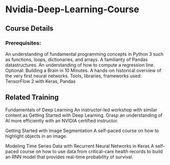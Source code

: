 # **Nvidia-Deep-Learning-Course**
## **Course Details**
### **Prerequisites:**


An understanding of fundamental programming concepts in Python 3 such as functions, loops, dictionaries, and arrays.
A familiarity of Pandas datastructures.
An understanding of how to compute a regression line.
Optional: Building a Brain in 10 Minutes. A hands-on historical overview of the very first neural networks.
Tools, libraries, frameworks used: TensorFlow 2 with Keras, Pandas


## Related Training

Fundamentals of Deep Learning
An instructor-led workshop with similar content as Getting Started with Deep Learning. Grasp an understanding of AI more efficiently with an NVIDIA certified instructor.

Getting Started with Image Segmentation
A self-paced course on how to highlight objects in an image.

Modeling Time Series Data with Recurrent Neural Networks in Keras
A self-paced course on how to use data from critical-care health records to build an RNN model that provides real-time probability of survival.

